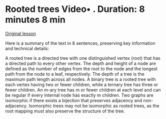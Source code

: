 # Rooted trees Video• . Duration: 8 minutes 8 min

[Original lesson](https://www.coursera.org/learn/uol-discrete-mathematics/lecture/i1CY9/rooted-trees)

Here is a summary of the text in 8 sentences, preserving key information and technical details:

A rooted tree is a directed tree with one distinguished vertex (root) that has a directed path to every other vertex. The depth and height of a node are defined as the number of edges from the root to the node and the longest path from the node to a leaf, respectively. The depth of a tree is the maximum path length across all nodes. A binary tree is a rooted tree with each vertex having two or fewer children, while a ternary tree has three or fewer children. An m-ary tree has m or fewer children at each level and can be regular if every internal node has exactly m children. Two graphs are isomorphic if there exists a bijection that preserves adjacency and non-adjacency. Isomorphic trees may not be isomorphic as rooted trees, as the root mapping must also preserve the structure of the tree.

